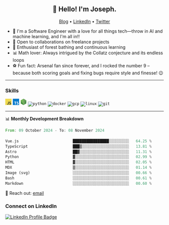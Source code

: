 <h2 align="center">👋 Hello! I'm Joseph.</h2>
<p align="center">
  <a href="https://ngugi-dev-blog-page.vercel.app/blog/">Blog</a> •
  <a href="https://www.linkedin.com/in/dev-joseph">LinkedIn</a> •
  <a href="#">Twitter</a> 
</p>


- 🔭 I'm a Software Engineer with a love for all things tech—throw in AI and machine learning, and I'm all in!!
- 💬 Open to collaborations on freelance projects
- 🌳 Enthusiast of forest bathing and continuous learning
- 📊 Math lover: Always intrigued by the Collatz conjecture and its endless loops
- ⚽ Fun fact: Arsenal fan since forever, and I rocked the number 9 – because both scoring goals and fixing bugs require style and finesse! 😉

-------


### Skills
<code><img height="20" alt="javascript" src="https://raw.githubusercontent.com/github/explore/80688e429a7d4ef2fca1e82350fe8e3517d3494d/topics/javascript/javascript.png"></code>
<code><img height="20" alt="typescript" src="https://raw.githubusercontent.com/github/explore/80688e429a7d4ef2fca1e82350fe8e3517d3494d/topics/typescript/typescript.png"></code>
<code><img height="20" alt="nodejs" src="https://raw.githubusercontent.com/github/explore/80688e429a7d4ef2fca1e82350fe8e3517d3494d/topics/nodejs/nodejs.png"></code>
<code><img height="20" alt="python" src="https://cdn.cdnlogo.com/logos/p/3/python.svg"></code>
<code><img height="20" alt="docker" src="https://cdn.worldvectorlogo.com/logos/docker.svg"></code>
<code><img height="20" alt="gcp" src="https://cdn.cdnlogo.com/logos/g/75/google-cloud.svg"></code>
<code><img height="20" alt="linux" src="https://cdn.cdnlogo.com/logos/l/21/linux-tux.svg"></code>
<code><img height="20" alt="git" src="https://cdn.worldvectorlogo.com/logos/git-icon.svg"></code>

-------

📊 **Monthly Development Breakdown**

<!--START_SECTION:waka-->

```rust
From: 09 October 2024 - To: 08 November 2024

Vue.js                        ████████████████░░░░░░░░░   64.25 %
TypeScript                    ███▒░░░░░░░░░░░░░░░░░░░░░   13.81 %
Astro                         ██▓░░░░░░░░░░░░░░░░░░░░░░   11.31 %
Python                        ▓░░░░░░░░░░░░░░░░░░░░░░░░   02.99 %
HTML                          ▓░░░░░░░░░░░░░░░░░░░░░░░░   02.05 %
MDX                           ▒░░░░░░░░░░░░░░░░░░░░░░░░   01.14 %
Image (svg)                   ░░░░░░░░░░░░░░░░░░░░░░░░░   00.66 %
Bash                          ░░░░░░░░░░░░░░░░░░░░░░░░░   00.61 %
Markdown                      ░░░░░░░░░░░░░░░░░░░░░░░░░   00.60 %
```

<!--END_SECTION:waka-->

📧 Reach out: [email](mailto:josephngugi.dev@gmail.com)

### Connect on LinkedIn
[![LinkedIn Profile Badge](https://img.shields.io/badge/LinkedIn-2D9CDB?style=for-the-badge&logo=linkedin&logoColor=white)](https://www.linkedin.com/in/dev-joseph)
